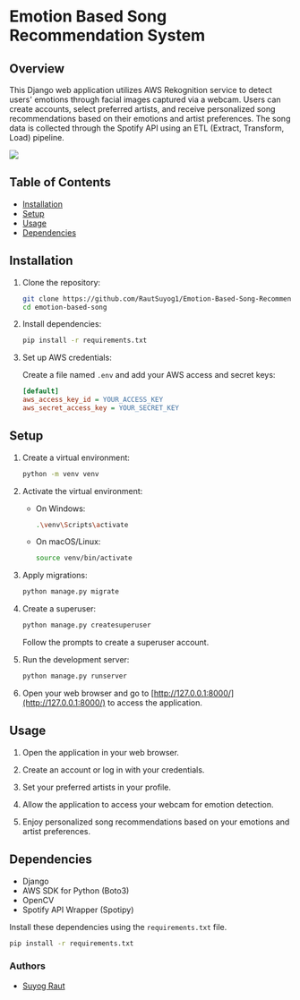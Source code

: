 # Emotion Based Song Recommendation System

## Overview

This Django web application utilizes AWS Rekognition service to detect users' emotions through facial images captured via a webcam. Users can create accounts, select preferred artists, and receive personalized song recommendations based on their emotions and artist preferences. The song data is collected through the Spotify API using an ETL (Extract, Transform, Load) pipeline.

![](a3b7d140-4d97-45fe-8138-19d5c5027cdf.gif)

## Table of Contents

- [Installation](#installation)
- [Setup](#setup)
- [Usage](#usage)
- [Dependencies](#dependencies)

## Installation

1. Clone the repository:

   ```bash
   git clone https://github.com/RautSuyog1/Emotion-Based-Song-Recommendation-System.git
   cd emotion-based-song
   ```

2. Install dependencies:

   ```bash
   pip install -r requirements.txt
   ```

3. Set up AWS credentials:

   Create a file named `.env` and add your AWS access and secret keys:

   ```ini
   [default]
   aws_access_key_id = YOUR_ACCESS_KEY
   aws_secret_access_key = YOUR_SECRET_KEY
   ```

## Setup

1. Create a virtual environment:

   ```bash
   python -m venv venv
   ```

2. Activate the virtual environment:

   - On Windows:

     ```bash
     .\venv\Scripts\activate
     ```

   - On macOS/Linux:

     ```bash
     source venv/bin/activate
     ```

3. Apply migrations:

   ```bash
   python manage.py migrate
   ```

4. Create a superuser:

   ```bash
   python manage.py createsuperuser
   ```

   Follow the prompts to create a superuser account.

5. Run the development server:

   ```bash
   python manage.py runserver
   ```

6. Open your web browser and go to [http://127.0.0.1:8000/](http://127.0.0.1:8000/) to access the application.

## Usage

1. Open the application in your web browser.

2. Create an account or log in with your credentials.

3. Set your preferred artists in your profile.

4. Allow the application to access your webcam for emotion detection.

5. Enjoy personalized song recommendations based on your emotions and artist preferences.

## Dependencies

- Django
- AWS SDK for Python (Boto3)
- OpenCV
- Spotify API Wrapper (Spotipy)

Install these dependencies using the `requirements.txt` file.

```bash
pip install -r requirements.txt
```

### Authors

- [Suyog Raut](https://github.com/RautSuyog1)
